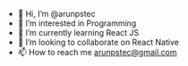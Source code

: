 - 👋 Hi, I’m @arunpstec
- 👀 I’m interested in Programming
- 🌱 I’m currently learning React JS
- 💞️ I’m looking to collaborate on React Native
- 📫 How to reach me arunpstec@gmail.com

<!---
arunpstec/arunpstec is a ✨ special ✨ repository because its `README.md` (this file) appears on your GitHub profile.
You can click the Preview link to take a look at your changes.
--->
